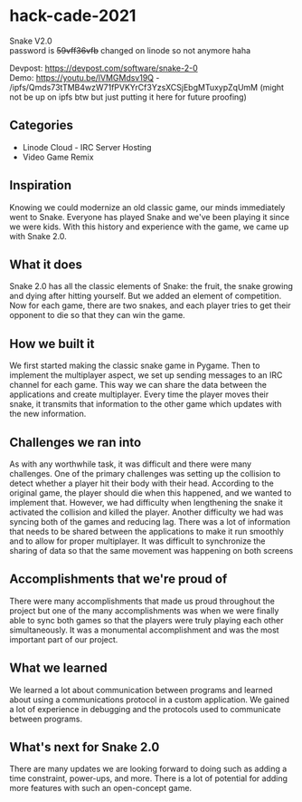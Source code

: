# hack-cade-2021
Snake V2.0  
password is ~~59vff36vfb~~ changed on linode so not anymore haha  

Devpost: <https://devpost.com/software/snake-2-0>  
Demo: <https://youtu.be/lVMGMdsv19Q> - /ipfs/Qmds73tTMB4wzW71fPVKYrCf3YzsXCSjEbgMTuxypZqUmM (might not be up on ipfs btw but just putting it here for future proofing)

## Categories 
- Linode Cloud - IRC Server Hosting
- Video Game Remix

## Inspiration
Knowing we could modernize an old classic game, our minds immediately went to Snake. Everyone has played Snake and we've been playing it since we were kids. With this history and experience with the game, we came up with Snake 2.0.
## What it does
Snake 2.0 has all the classic elements of Snake: the fruit, the snake growing and dying after hitting yourself. But we added an element of competition. Now for each game, there are two snakes, and each player tries to get their opponent to die so that they can win the game.
## How we built it
We first started making the classic snake game in Pygame. Then to implement the multiplayer aspect, we set up sending messages to an IRC channel for each game. This way we can share the data between the applications and create multiplayer. Every time the player moves their snake, it transmits that information to the other game which updates with the new information.
## Challenges we ran into
As with any worthwhile task, it was difficult and there were many challenges. One of the primary challenges was setting up the collision to detect whether a player hit their body with their head. According to the original game, the player should die when this happened, and we wanted to implement that. However, we had difficulty when lengthening the snake it activated the collision and killed the player. Another difficulty we had was syncing both of the games and reducing lag. There was a lot of information that needs to be shared between the applications to make it run smoothly and to allow for proper multiplayer. It was difficult to synchronize the sharing of data so that the same movement was happening on both screens
## Accomplishments that we're proud of
There were many accomplishments that made us proud throughout the project but one of the many accomplishments was when we were finally able to sync both games so that the players were truly playing each other simultaneously. It was a monumental accomplishment and was the most important part of our project.
## What we learned
We learned a lot about communication between programs and learned about using a communications protocol in a custom application. We gained a lot of experience in debugging and the protocols used to communicate between programs.
## What's next for Snake 2.0
There are many updates we are looking forward to doing such as adding a time constraint, power-ups, and more. There is a lot of potential for adding more features with such an open-concept game.
